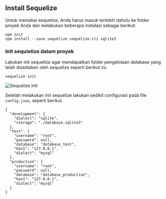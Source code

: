 ## Install Sequelize

Untuk memakai sequelize, Anda harus masuk terlebih dahulu ke folder proyek Anda dan melakukan beberapa instalasi sebagai berikut:

```
npm init
npm install --save sequelize sequelize-cli sqlite3
```

### Init sequielize dalam proyek

Lakukan init sequelize agar mendapatkan folder pengelolaan database yang telah disediakan oleh sequelize seperti berikut ini.
```
sequelize init
```

![Sequelize Init](https://github.com/talkasrul/workshop-sequelize/blob/master/img/sequelizeInit.png?raw=true)

Setelah melakukan init sequelize lakukan sedikit configurasi pada file `config.json`, seperti berikut.

```
{
  "development": {
    "dialect": "sqlite",
    "storage": "./database.sqlite3"
  },
  "test": {
    "username": "root",
    "password": null,
    "database": "database_test",
    "host": "127.0.0.1",
    "dialect": "mysql"
  },
  "production": {
    "username": "root",
    "password": null,
    "database": "database_production",
    "host": "127.0.0.1",
    "dialect": "mysql"
  }
}
```

